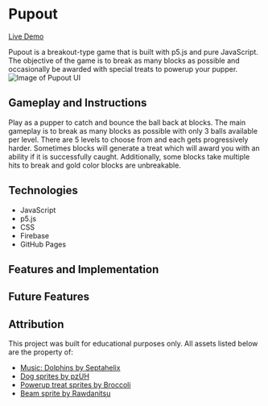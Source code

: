 # Pupout

[Live Demo](https://kxwzhang.github.io/Pupout/)

Pupout is a breakout-type game that is built with p5.js and pure JavaScript.
The objective of the game is to break as many blocks as possible and occasionally 
be awarded with special treats to powerup your pupper. 
![Image of Pupout UI](https://github.com/kxwzhang/Pupout/blob/master/screenshots/pupout-ui.png)

## Gameplay and Instructions
Play as a pupper to catch and bounce the ball back at blocks. The main gameplay is to break as many blocks as possible with only 3 balls available per level. There are 5 levels to choose from and each gets progressively harder. Sometimes blocks will generate a treat which will award you with an ability if it is successfully caught. Additionally, some blocks take multiple hits to break and gold color blocks are unbreakable. 

## Technologies
* JavaScript
* p5.js
* CSS
* Firebase
* GitHub Pages

## Features and Implementation

## Future Features

## Attribution
This project was built for educational purposes only. All assets listed below are the property of:
* [Music: Dolphins by Septahelix](http://dig.ccmixter.org/files/septahelix/59235)
* [Dog sprites by pzUH](https://opengameart.org/content/cat-dog-free-sprites)
* [Powerup treat sprites by Broccoli](https://broccolibusiness.itch.io/basic-items)
* [Beam sprite by Rawdanitsu](https://opengameart.org/content/lasers-and-beams)